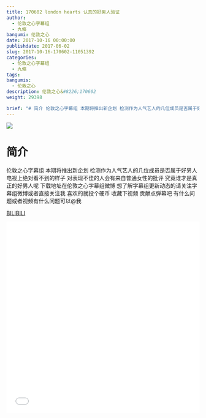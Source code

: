 ```yaml
---
title: 170602 london hearts 认真的好男人验证
author: 
  - 伦敦之心字幕组
  - 九條
bangumi: 伦敦之心
date: 2017-10-16 00:00:00
publishdate: 2017-06-02
slug: 2017-10-16-170602-11051392
categories: 
  - 伦敦之心字幕组
  - 九條
tags: 
bangumis: 
  - 伦敦之心
description: 伦敦之心&#8226;170602
weight: 29398

brief: "# 简介 伦敦之心字幕组 本期将推出新企划 检测作为人气艺人的几位成员是否属于好男人 电视上绝对看不到的样子 对表现不佳的人会有来自普通女性的批评 究竟谁才是真正的好男人呢 下载地址在伦敦之心字幕组微博 想了解字幕组更新动态的请关注字幕组微博或者直接关注我 喜欢的就投个硬币 收藏下视频 贡献点弹幕吧 有什么问题或者视频有什么问题可以@我"
---
```


![](https://i.imgur.com/ZflizS7.jpg)

# 简介  
伦敦之心字幕组
本期将推出新企划 检测作为人气艺人的几位成员是否属于好男人 电视上绝对看不到的样子 对表现不佳的人会有来自普通女性的批评 究竟谁才是真正的好男人呢 下载地址在伦敦之心字幕组微博 想了解字幕组更新动态的请关注字幕组微博或者直接关注我 喜欢的就投个硬币 收藏下视频 贡献点弹幕吧 有什么问题或者视频有什么问题可以@我

  [BILIBILI](https://www.bilibili.com/video/av11051392/)


<div class="vcontainer">  <iframe class='video' src="//www.bilibili.com/blackboard/player.html?aid=11051392" width="100%" height="500" frameborder="0" allowfullscreen="allowfullscreen"></iframe></div>
